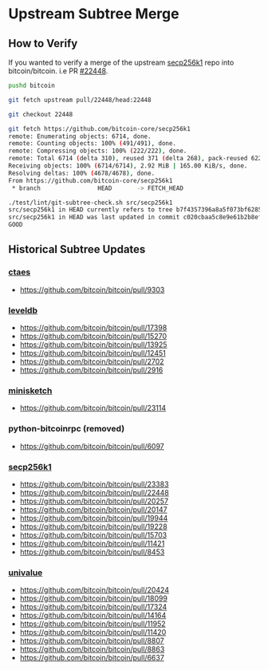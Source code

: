 # Upstream Subtree Merge

## How to Verify

If you wanted to verify a merge of the upstream [secp256k1](https://github.com/bitcoin-core/secp256k1) repo into bitcoin/bitcoin.
i.e PR [#22448](https://github.com/bitcoin/bitcoin/pull/22448).

```bash
pushd bitcoin

git fetch upstream pull/22448/head:22448

git checkout 22448

git fetch https://github.com/bitcoin-core/secp256k1
remote: Enumerating objects: 6714, done.
remote: Counting objects: 100% (491/491), done.
remote: Compressing objects: 100% (222/222), done.
remote: Total 6714 (delta 310), reused 371 (delta 268), pack-reused 6223
Receiving objects: 100% (6714/6714), 2.92 MiB | 165.00 KiB/s, done.
Resolving deltas: 100% (4678/4678), done.
From https://github.com/bitcoin-core/secp256k1
 * branch                HEAD       -> FETCH_HEAD

./test/lint/git-subtree-check.sh src/secp256k1
src/secp256k1 in HEAD currently refers to tree b7f4357396a8a5f073bf628567ef10b2e2edd410
src/secp256k1 in HEAD was last updated in commit c020cbaa5c8e9e61b2b8efd8dc09be743fcd4273 (tree b7f4357396a8a5f073bf628567ef10b2e2edd410)
GOOD
```

## Historical Subtree Updates

### [ctaes](https://github.com/bitcoin-core/ctaes)

- https://github.com/bitcoin/bitcoin/pull/9303

### [leveldb](https://github.com/bitcoin-core/leveldb)

- https://github.com/bitcoin/bitcoin/pull/17398
- https://github.com/bitcoin/bitcoin/pull/15270
- https://github.com/bitcoin/bitcoin/pull/13925
- https://github.com/bitcoin/bitcoin/pull/12451
- https://github.com/bitcoin/bitcoin/pull/2702
- https://github.com/bitcoin/bitcoin/pull/2916

### [minisketch](https://github.com/sipa/minisketch)

- https://github.com/bitcoin/bitcoin/pull/23114

### python-bitcoinrpc (removed)

- https://github.com/bitcoin/bitcoin/pull/6097

### [secp256k1](https://github.com/bitcoin-core/secp256k1)

- https://github.com/bitcoin/bitcoin/pull/23383
- https://github.com/bitcoin/bitcoin/pull/22448
- https://github.com/bitcoin/bitcoin/pull/20257
- https://github.com/bitcoin/bitcoin/pull/20147
- https://github.com/bitcoin/bitcoin/pull/19944
- https://github.com/bitcoin/bitcoin/pull/19228
- https://github.com/bitcoin/bitcoin/pull/15703
- https://github.com/bitcoin/bitcoin/pull/11421
- https://github.com/bitcoin/bitcoin/pull/8453

### [univalue](https://github.com/bitcoin-core/univalue)

- https://github.com/bitcoin/bitcoin/pull/20424
- https://github.com/bitcoin/bitcoin/pull/18099
- https://github.com/bitcoin/bitcoin/pull/17324
- https://github.com/bitcoin/bitcoin/pull/14164
- https://github.com/bitcoin/bitcoin/pull/11952
- https://github.com/bitcoin/bitcoin/pull/11420
- https://github.com/bitcoin/bitcoin/pull/8807
- https://github.com/bitcoin/bitcoin/pull/8863
- https://github.com/bitcoin/bitcoin/pull/6637
